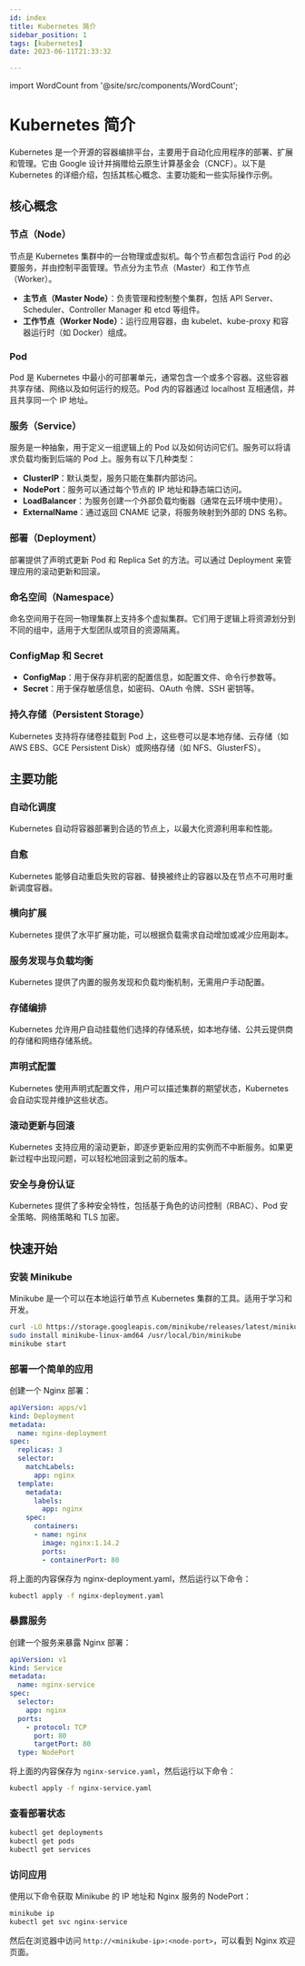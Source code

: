 ```yaml
---
id: index
title: Kubernetes 简介
sidebar_position: 1
tags: [kubernetes]
date: 2023-06-11T21:33:32

---
```

import WordCount from '@site/src/components/WordCount';

<WordCount />

# Kubernetes 简介

Kubernetes 是一个开源的容器编排平台，主要用于自动化应用程序的部署、扩展和管理。它由 Google 设计并捐赠给云原生计算基金会（CNCF）。以下是 Kubernetes 的详细介绍，包括其核心概念、主要功能和一些实际操作示例。

## 核心概念

### 节点（Node）
节点是 Kubernetes 集群中的一台物理或虚拟机。每个节点都包含运行 Pod 的必要服务，并由控制平面管理。节点分为主节点（Master）和工作节点（Worker）。

- **主节点（Master Node）**：负责管理和控制整个集群，包括 API Server、Scheduler、Controller Manager 和 etcd 等组件。
- **工作节点（Worker Node）**：运行应用容器，由 kubelet、kube-proxy 和容器运行时（如 Docker）组成。

### Pod
Pod 是 Kubernetes 中最小的可部署单元，通常包含一个或多个容器。这些容器共享存储、网络以及如何运行的规范。Pod 内的容器通过 localhost 互相通信，并且共享同一个 IP 地址。

### 服务（Service）
服务是一种抽象，用于定义一组逻辑上的 Pod 以及如何访问它们。服务可以将请求负载均衡到后端的 Pod 上。服务有以下几种类型：

- **ClusterIP**：默认类型，服务只能在集群内部访问。
- **NodePort**：服务可以通过每个节点的 IP 地址和静态端口访问。
- **LoadBalancer**：为服务创建一个外部负载均衡器（通常在云环境中使用）。
- **ExternalName**：通过返回 CNAME 记录，将服务映射到外部的 DNS 名称。

### 部署（Deployment）
部署提供了声明式更新 Pod 和 Replica Set 的方法。可以通过 Deployment 来管理应用的滚动更新和回滚。

### 命名空间（Namespace）
命名空间用于在同一物理集群上支持多个虚拟集群。它们用于逻辑上将资源划分到不同的组中，适用于大型团队或项目的资源隔离。

### ConfigMap 和 Secret
- **ConfigMap**：用于保存非机密的配置信息，如配置文件、命令行参数等。
- **Secret**：用于保存敏感信息，如密码、OAuth 令牌、SSH 密钥等。

### 持久存储（Persistent Storage）
Kubernetes 支持将存储卷挂载到 Pod 上，这些卷可以是本地存储、云存储（如 AWS EBS、GCE Persistent Disk）或网络存储（如 NFS、GlusterFS）。

## 主要功能

### 自动化调度
Kubernetes 自动将容器部署到合适的节点上，以最大化资源利用率和性能。

### 自愈
Kubernetes 能够自动重启失败的容器、替换被终止的容器以及在节点不可用时重新调度容器。

### 横向扩展
Kubernetes 提供了水平扩展功能，可以根据负载需求自动增加或减少应用副本。

### 服务发现与负载均衡
Kubernetes 提供了内置的服务发现和负载均衡机制，无需用户手动配置。

### 存储编排
Kubernetes 允许用户自动挂载他们选择的存储系统，如本地存储、公共云提供商的存储和网络存储系统。

### 声明式配置
Kubernetes 使用声明式配置文件，用户可以描述集群的期望状态，Kubernetes 会自动实现并维护这些状态。

### 滚动更新与回滚
Kubernetes 支持应用的滚动更新，即逐步更新应用的实例而不中断服务。如果更新过程中出现问题，可以轻松地回滚到之前的版本。

### 安全与身份认证
Kubernetes 提供了多种安全特性，包括基于角色的访问控制（RBAC）、Pod 安全策略、网络策略和 TLS 加密。

## 快速开始

### 安装 Minikube
Minikube 是一个可以在本地运行单节点 Kubernetes 集群的工具。适用于学习和开发。

```bash
curl -LO https://storage.googleapis.com/minikube/releases/latest/minikube-linux-amd64
sudo install minikube-linux-amd64 /usr/local/bin/minikube
minikube start
```

### 部署一个简单的应用
创建一个 Nginx 部署：

```yaml
apiVersion: apps/v1
kind: Deployment
metadata:
  name: nginx-deployment
spec:
  replicas: 3
  selector:
    matchLabels:
      app: nginx
  template:
    metadata:
      labels:
        app: nginx
    spec:
      containers:
      - name: nginx
        image: nginx:1.14.2
        ports:
        - containerPort: 80
```

将上面的内容保存为 nginx-deployment.yaml，然后运行以下命令：

``` bash
kubectl apply -f nginx-deployment.yaml
```

### 暴露服务
创建一个服务来暴露 Nginx 部署：

```yaml
apiVersion: v1
kind: Service
metadata:
  name: nginx-service
spec:
  selector:
    app: nginx
  ports:
    - protocol: TCP
      port: 80
      targetPort: 80
  type: NodePort
```

将上面的内容保存为 `nginx-service.yaml`，然后运行以下命令：

``` bash
kubectl apply -f nginx-service.yaml
```

### 查看部署状态

```bash
kubectl get deployments
kubectl get pods
kubectl get services
```

### 访问应用
使用以下命令获取 Minikube 的 IP 地址和 Nginx 服务的 NodePort：

``` bash
minikube ip
kubectl get svc nginx-service
```

然后在浏览器中访问 `http://<minikube-ip>:<node-port>`，可以看到 Nginx 欢迎页面。

